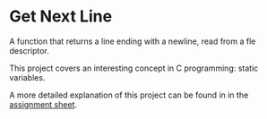 # Get Next Line
A function that returns a line ending with a newline, read from a fle descriptor.

This project covers an interesting concept in C programming: static variables.

A more detailed explanation of this project can be found in in the [assignment sheet](en.subject.pdf).
